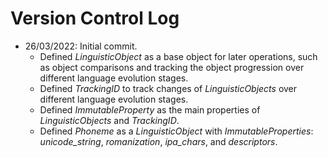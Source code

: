 # Version Control Log

- 26/03/2022: Initial commit.
  - Defined *LinguisticObject* as a base object for later operations, such as object comparisons and tracking the object progression over different language evolution stages.
  - Defined *TrackingID* to track changes of *LinguisticObjects* over different language evolution stages.
  - Defined *ImmutableProperty* as the main properties of *LinguisticObjects* and *TrackingID*.
  - Defined *Phoneme* as a *LinguisticObject* with *ImmutableProperties*: *unicode_string*, *romanization*, *ipa_chars*, and *descriptors*.
